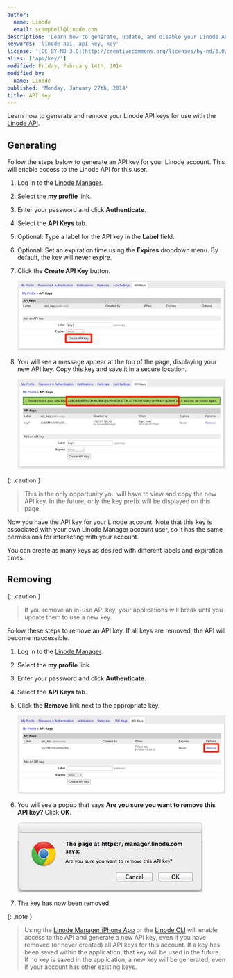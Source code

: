 ```yaml
---
author:
  name: Linode
  email: scampbell@linode.com
description: 'Learn how to generate, update, and disable your Linode API key.'
keywords: 'linode api, api key, key'
license: '[CC BY-ND 3.0](http://creativecommons.org/licenses/by-nd/3.0/us/)'
alias: ['api/key/']
modified: Friday, February 14th, 2014
modified_by:
  name: Linode
published: 'Monday, January 27th, 2014'
title: API Key
---
```


Learn how to generate and remove your Linode API keys for use with the [Linode API](https://www.linode.com/api/).

## Generating

Follow the steps below to generate an API key for your Linode account. This will enable access to the Linode API for this user.

1.  Log in to the [Linode Manager](https://manager.linode.com/).
2.  Select the **my profile** link.
3.  Enter your password and click **Authenticate**.
4.  Select the **API Keys** tab.
5.  Optional: Type a label for the API key in the **Label** field.
6.  Optional: Set an expiration time using the **Expires** dropdown menu. By default, the key will never expire.
7.  Click the **Create API Key** button.

    [![Click the Create API Key button.](/docs/assets/1560-myprofile_api_create1_small.png)](/docs/assets/1553-myprofile_api_create1.png)

8.  You will see a message appear at the top of the page, displaying your new API key. Copy this key and save it in a secure location.

    [![Copy the API key that appears at the top of the page.](/docs/assets/1562-myprofile_api_key_full_marked_small.png)](/docs/assets/1554-myprofile_api_key_full_marked.png)

 {: .caution }
>
> This is the only opportunity you will have to view and copy the new API key. In the future, only the key prefix will be displayed on this page.

Now you have the API key for your Linode account. Note that this key is associated with your own Linode Manager account user, so it has the same permissions for interacting with your account.

You can create as many keys as desired with different labels and expiration times.

## Removing

 {: .caution }
>
> If you remove an in-use API key, your applications will break until you update them to use a new key.

Follow these steps to remove an API key. If all keys are removed, the API will become inaccessible.

1.  Log in to the [Linode Manager](https://manager.linode.com/).
2.  Select the **my profile** link.
3.  Enter your password and click **Authenticate**.
4.  Select the **API Keys** tab.
5.  Click the **Remove** link next to the appropriate key.

    [![Click the Remove button next to the appropriate key.](/docs/assets/1561-myprofile_api_remove_small.png)](/docs/assets/1555-myprofile_api_remove.png)

6.  You will see a popup that says **Are you sure you want to remove this API key?** Click **OK**.

    [![Click OK.](/docs/assets/1556-myprofile_api_remove_ok.png)](/docs/assets/1556-myprofile_api_remove_ok.png)

7.  The key has now been removed.

 {: .note }
>
> Using the [Linode Manager iPhone App](https://www.linode.com/mobile/) or the [Linode CLI](/docs/cli) will enable access to the API and generate a new API key, even if you have removed (or never created) all API keys for this account. If a key has been saved within the application, that key will be used in the future. If no key is saved in the application, a new key will be generated, even if your account has other existing keys.